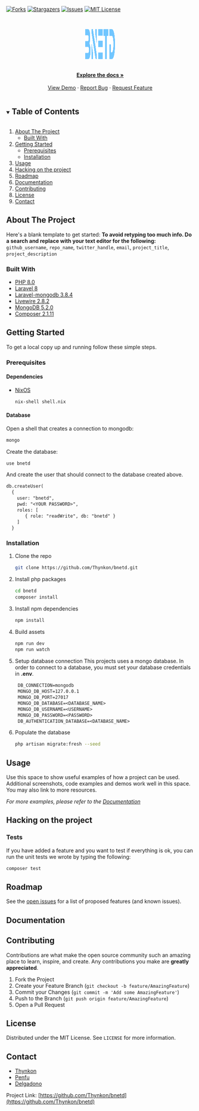 <!--
*** Thanks for checking out the Best-README-Template. If you have a suggestion
*** that would make this better, please fork the repo and create a pull request
*** or simply open an issue with the tag "enhancement".
*** Thanks again! Now go create something AMAZING! :D
***
***
***
*** To avoid retyping too much info. Do a search and replace for the following:
*** github_username, repo_name, twitter_handle, email, project_title, project_description
-->



<!-- PROJECT SHIELDS -->
<!--
*** I'm using markdown "reference style" links for readability.
*** Reference links are enclosed in brackets [ ] instead of parentheses ( ).
*** See the bottom of this document for the declaration of the reference variables
*** for contributors-url, forks-url, etc. This is an optional, concise syntax you may use.
*** https://www.markdownguide.org/basic-syntax/#reference-style-links
-->
[![Forks][forks-shield]][forks-url]
[![Stargazers][stars-shield]][stars-url]
[![Issues][issues-shield]][issues-url]
[![MIT License][license-shield]][license-url]


<!-- PROJECT LOGO -->
<br />
<p align="center">
  <a href="https://github.com/Thynkon/bnetd">
    <img src="storage/app/public/img/logo.svg" alt="Logo" width="80" height="80">
  </a>

  <p align="center">
    <br />
    <a href="./doc"><strong>Explore the docs »</strong></a>
    <br />
    <br />
    <a href="https://github.com/Thynkon/bnetd">View Demo</a>
    ·
    <a href="https://github.com/Thynkon/bnetd/issues">Report Bug</a>
    ·
    <a href="https://github.com/Thynkon/bnetd/issues">Request Feature</a>
  </p>
</p>



<!-- TABLE OF CONTENTS -->
<details open="open">
  <summary><h2 style="display: inline-block">Table of Contents</h2></summary>
  <ol>
    <li>
      <a href="#about-the-project">About The Project</a>
      <ul>
        <li><a href="#built-with">Built With</a></li>
      </ul>
    </li>
    <li>
      <a href="#getting-started">Getting Started</a>
      <ul>
        <li><a href="#prerequisites">Prerequisites</a></li>
        <li><a href="#installation">Installation</a></li>
      </ul>
    </li>
    <li><a href="#usage">Usage</a></li>
    <li><a href="#hacking-on-the-project">Hacking on the project</a></li>
    <li><a href="#roadmap">Roadmap</a></li>
    <li><a href="#documentation">Documentation</a></li>
    <li><a href="#contributing">Contributing</a></li>
    <li><a href="#license">License</a></li>
    <li><a href="#contact">Contact</a></li>
  </ol>
</details>



<!-- ABOUT THE PROJECT -->
## About The Project

Here's a blank template to get started:
**To avoid retyping too much info. Do a search and replace with your text editor for the following:**
`github_username`, `repo_name`, `twitter_handle`, `email`, `project_title`, `project_description`


### Built With

* [PHP 8.0](https://www.php.net/releases/8.0/en.php)
* [Laravel 8](https://laravel.com/docs/8.x/installation)
* [Laravel-mongodb 3.8.4](https://github.com/jenssegers/laravel-mongodb)
* [Livewire 2.8.2](https://laravel-livewire.com/)
* [MongoDB 5.2.0](https://www.mongodb.com/)
* [Composer 2.1.11](https://getcomposer.org/download/)


<!-- GETTING STARTED -->
## Getting Started

To get a local copy up and running follow these simple steps.

### Prerequisites
#### Dependencies
- [NixOS](https://nixos.org/)
  ```sh
  nix-shell shell.nix
  ```
  
#### Database
Open a shell that creates a connection to mongodb:
```sh
mongo
```
Create the database:
```
use bnetd
```

And create the user that should connect to the database created above.
```
db.createUser(
  {
    user: "bnetd",
    pwd: "<YOUR PASSWORD>",
    roles: [
       { role: "readWrite", db: "bnetd" }
    ]
  }

```

### Installation

1. Clone the repo
   ```sh
   git clone https://github.com/Thynkon/bnetd.git
   ```
2. Install php packages
   ```sh
   cd bnetd
   composer install
   ```

3. Install npm dependencies
    ```sh
    npm install
    ```

4. Build assets
    ```sh
    npm run dev
    npm run watch
    ```

5. Setup database connection
   This projects uses a mongo database. In order to connect to a database, you must set your database credentials in **.env**.
   ```dotenv
    DB_CONNECTION=mongodb
    MONGO_DB_HOST=127.0.0.1
    MONGO_DB_PORT=27017
    MONGO_DB_DATABASE=<DATABASE_NAME>
    MONGO_DB_USERNAME=<USERNAME>
    MONGO_DB_PASSWORD=<PASSWORD>
    DB_AUTHENTICATION_DATABASE=<DATABASE_NAME>
   ```

6. Populate the database
   ```sh
   php artisan migrate:fresh --seed
   ```

<!-- USAGE EXAMPLES -->
## Usage

Use this space to show useful examples of how a project can be used. Additional screenshots, code examples and demos work well in this space. You may also link to more resources.

_For more examples, please refer to the [Documentation](https://example.com)_

## Hacking on the project
### Tests
If you have added a feature and you want to test if everything is ok, you can run the unit tests we wrote
by typing the following:
```sh
composer test
```

<!-- ROADMAP -->
## Roadmap

See the [open issues](https://github.com/Thynkon/bnetd/issues) for a list of proposed features (and known issues).

## Documentation

<!-- CONTRIBUTING -->
## Contributing

Contributions are what make the open source community such an amazing place to learn, inspire, and create. Any contributions you make are **greatly appreciated**.

1. Fork the Project
2. Create your Feature Branch (`git checkout -b feature/AmazingFeature`)
3. Commit your Changes (`git commit -m 'Add some AmazingFeature'`)
4. Push to the Branch (`git push origin feature/AmazingFeature`)
5. Open a Pull Request



<!-- LICENSE -->
## License

Distributed under the MIT License. See `LICENSE` for more information.



<!-- CONTACT -->
## Contact

- [Thynkon](https://github.com/Thynkon)
- [Penfu](https://github.com/Penfu)
- [Delgadono](https://github.com/Delgadono)

Project Link: [https://github.com/Thynkon/bnetd](https://github.com/Thynkon/bnetd)

<!-- MARKDOWN LINKS & IMAGES -->
<!-- https://www.markdownguide.org/basic-syntax/#reference-style-links -->
[forks-shield]: https://img.shields.io/github/forks/Thynkon/bnetd
[forks-url]: https://github.com/Thynkon/bnetd/network/members
[stars-shield]: https://img.shields.io/github/stars/Thynkon/bnetd
[stars-url]: https://github.com/Thynkon/bnetd/stargazers
[issues-shield]: https://img.shields.io/github/issues/Thynkon/bnetd
[issues-url]: https://github.com/Thynkon/bnetd/issues
[license-shield]: https://img.shields.io/github/license/Thynkon/bnetd
[license-url]: https://github.com/Thynkon/bnetd/blob/master/LICENSE
